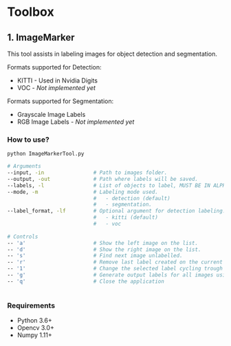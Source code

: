 # Toolbox

## 1. ImageMarker
This tool assists in labeling images for object detection and segmentation.

Formats supported for Detection:
* KITTI - Used in Nvidia Digits
* VOC   - *Not implemented yet*

Formats supported for Segmentation:
* Grayscale Image Labels
* RGB Image Labels - *Not implemented yet*

### How to use?
```bash
python ImageMarkerTool.py

# Arguments
--input, -in                # Path to images folder.
--output, -out              # Path where labels will be saved.
--labels, -l                # List of objects to label, MUST BE IN ALPHABETICAL ORDER.
--mode, -m                  # Labeling mode used.
                            #   - detection (default)
                            #   - segmentation.
--label_format, -lf         # Optional argument for detection labeling.
                            #   - kitti (default)
                            #   - voc
                            
# Controls   
-- 'a'                      # Show the left image on the list.
-- 'd'                      # Show the right image on the list.
-- 's'                      # Find next image unlabelled.
-- 'r'                      # Remove last label created on the current image.
-- '1'                      # Change the selected label cycling trough all of them.
-- 'g'                      # Generate output labels for all images using the selected label format.
-- 'q'                      # Close the application
                            
```






### Requirements

* Python 3.6+
* Opencv 3.0+
* Numpy 1.11+
